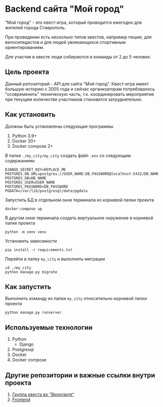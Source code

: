# Backend сайта "Мой город"

"Мой город" - это квест-игра, который проводится ежегодно для жителей города Ставрополь.

При проведении есть несколько типов квестов, например пешие, для велосипедистов и для людей увлекающихся спортивным ориентированием.

Для участия в квесте люди собираются в команды от 2 до 5 человек.

## Цель проекта

Данный репозиторий - API для сайта "Мой город". Квест-игра имеет большую историю с 2005 года и сейчас организаторам потребовалось "осовременить" техническую часть, т.к. координировать мероприятие при текущем количестве участников становится затруднительно.

## Как установить

Должны быть установлены следующие программы
1. Python 3.9+
2. Docker 20+
3. Docker compose 2+

В папке `./my_city/my_city` создать файл `.env` со следующим содержанием:

```text
DJANGO_SECRET_KEY=REPLACE_ME
POSTGRES_DB_URL=postgres://USER_NAME:DB_PASSWORD@localhost:5432/DB_NAME
POSTGRES_DB=DB_NAME
POSTGRES_USER=USER_NAME
POSTGRES_PASSWORD=DB_PASSWORD
PGDATA=/var/lib/postgresql/data/pgdata
```

Запустить БД в отдельном окне терминала из корневой папки проекта
```shell
docker-compose up
```

В другом окне терминала создать виртуальное окружение в корневой папке проекта

```shell
python -m venv venv
```

Установить зависимости

```shell
pip install -r requirements.txt
```

Перейти в папку `my_city` и выполнить миграции

```shell
cd ./my_city
python manage.py migrate
```

## Как запустить

Выполнить команду из папки `my_city` относительно корневой папки проекта

```shell
python manage.py runserver
```

## Используемые технологии
1. Python
    - Django
2. Postgresql
3. Docker
4. Docker compose

## Другие репозитории и важные ссылки внутри проекта
1. [Группа квеста во "Вконтакте"](https://vk.com/mg_stv)
2. [Frontend](https://github.com/IVKrylova/routes-of-my-city)